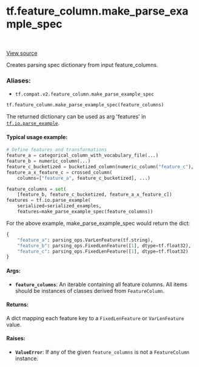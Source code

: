 <div itemscope itemtype="http://developers.google.com/ReferenceObject">
<meta itemprop="name" content="tf.feature_column.make_parse_example_spec" />
<meta itemprop="path" content="Stable" />
</div>

# tf.feature_column.make_parse_example_spec

<!-- Insert buttons -->

<table class="tfo-notebook-buttons tfo-api" align="left">
</table>

<a target="_blank" href="/code/stable/tensorflow/python/feature_column/feature_column_v2.py">View source</a>



<!-- Start diff -->
Creates parsing spec dictionary from input feature_columns.

### Aliases:

* `tf.compat.v2.feature_column.make_parse_example_spec`


``` python
tf.feature_column.make_parse_example_spec(feature_columns)
```



<!-- Placeholder for "Used in" -->

The returned dictionary can be used as arg 'features' in
<a href="../../tf/io/parse_example.md"><code>tf.io.parse_example</code></a>.

#### Typical usage example:



```python
# Define features and transformations
feature_a = categorical_column_with_vocabulary_file(...)
feature_b = numeric_column(...)
feature_c_bucketized = bucketized_column(numeric_column("feature_c"), ...)
feature_a_x_feature_c = crossed_column(
    columns=["feature_a", feature_c_bucketized], ...)

feature_columns = set(
    [feature_b, feature_c_bucketized, feature_a_x_feature_c])
features = tf.io.parse_example(
    serialized=serialized_examples,
    features=make_parse_example_spec(feature_columns))
```

For the above example, make_parse_example_spec would return the dict:

```python
{
    "feature_a": parsing_ops.VarLenFeature(tf.string),
    "feature_b": parsing_ops.FixedLenFeature([1], dtype=tf.float32),
    "feature_c": parsing_ops.FixedLenFeature([1], dtype=tf.float32)
}
```

#### Args:


* <b>`feature_columns`</b>: An iterable containing all feature columns. All items
  should be instances of classes derived from `FeatureColumn`.


#### Returns:

A dict mapping each feature key to a `FixedLenFeature` or `VarLenFeature`
value.



#### Raises:


* <b>`ValueError`</b>: If any of the given `feature_columns` is not a `FeatureColumn`
  instance.